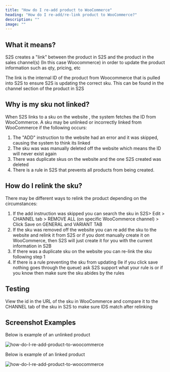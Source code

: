 ```yaml
---
title: "How do I re-add product to WooCommerce"
heading: "How do I re-add/re-link product to WooCommerce?"
description: ""
image: ""
---
```


## What it means?

S2S creates a "link" between the product in S2S and the product in the sales channel(s) (In this case Woocommerce) in order to update the product information such as qty, pricing, etc

The link is the internal ID of the product from Woocommerce that is pulled into S2S to ensure S2S is updating the correct sku. This can be found in the channel section of the product in S2S

## Why is my sku not linked?
 
When S2S links to a sku on the website , the system fetches the ID from WooCommerce. A sku may be unlinked or incorrectly linked from WooCommerce if the following occurs:

1. The "ADD" instruction to the website had an error and it was skipped, causing the system to think its linked
2. The sku was was manually deleted off the website which means the ID will never exist again
3. There was duplicate skus on the website and the one S2S created was deleted
4. There is a rule in S2S that prevents all products from being created.

## How do I relink the sku?

There may be different ways to relink the product depending on the circumstances:

1. If the add instruction was skipped you can search the sku in S2S> Edit > CHANNEL tab > REMOVE ALL (on specific WooCommerce channel) > Click Save on GENERAL and VARIANT TAB 
2. If the sku was removed off the website you can re add the sku to the website and relink it from S2S or if you dont manually create it on WooCommerce, then S2S will just create it for you with the current information in S2B
3. If there was a duplicate sku on the website you can re-link the sku following step 1
4. If there is a rule preventing the sku from updating  (Ie if you click save nothing goes through the queue) ask S2S support what your rule is or if you know then make sure the sku abides by the rules

## Testing

View the id in the URL of the sku in WooCommerce and compare it to the CHANNEL tab of the sku in S2S to make sure IDS match after relinking

## Screenshot Examples

Below is example of an unlinked product 

![how-do-I-re-add-product-to-woocommerce](/uploads/woocommerce-how-do-I-re-add-product-to-woocommerce-1.png)

Below is example of an linked product

![how-do-I-re-add-product-to-woocommerce](/uploads/woocommerce-how-do-I-re-add-product-to-woocommerce-2.png)